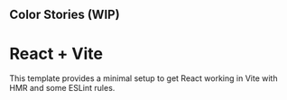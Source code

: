 ## Color Stories (WIP)

# React + Vite

This template provides a minimal setup to get React working in Vite with HMR and some ESLint rules.
